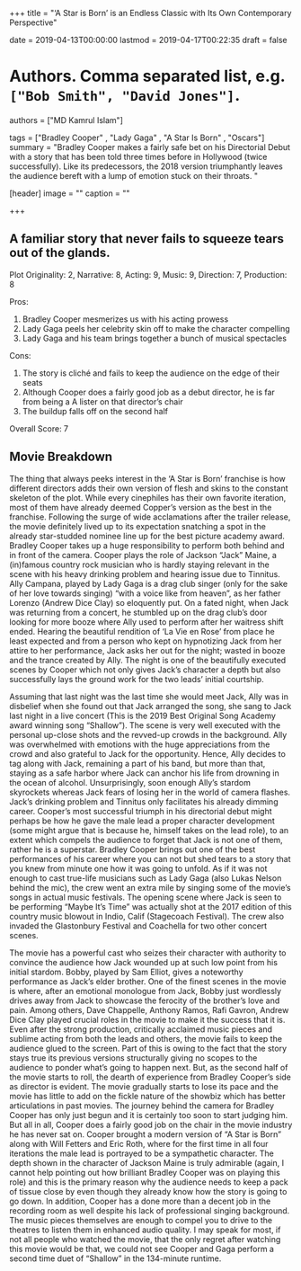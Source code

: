+++
title = "‘A Star is Born’ is an Endless Classic with Its Own Contemporary Perspective"

date = 2019-04-13T00:00:00
lastmod = 2019-04-17T00:22:35
draft = false

# Authors. Comma separated list, e.g. `["Bob Smith", "David Jones"]`.
authors = ["MD Kamrul Islam"]

tags = ["Bradley Cooper" , "Lady Gaga" , "A Star Is Born" , "Oscars"]
summary = "Bradley Cooper makes a fairly safe bet on his Directorial Debut with a story that has been told three times before in Hollywood (twice successfully). Like its predecessors, the 2018 version triumphantly leaves the audience bereft with a lump of emotion stuck on their throats. "

[header]
image = ""
caption = ""

+++

## A familiar story that never fails to squeeze tears out of the glands.

Plot Originality: 2, Narrative: 8, Acting: 9, Music: 9, Direction: 7, Production: 8

Pros:
1. Bradley Cooper mesmerizes us with his acting prowess
2. Lady Gaga peels her celebrity skin off to make the character compelling 
3. Lady Gaga and his team brings together a bunch of musical spectacles

Cons:
1. The story is cliché and fails to keep the audience on the edge of their seats
2. Although Cooper does a fairly good job as a debut director, he is far from being a A lister on that director’s chair
3. The buildup falls off on the second half

Overall Score: 7

## Movie Breakdown
The thing that always peeks interest in the ‘A Star is Born’ franchise is how different directors adds their own version of flesh and skins to the constant skeleton of the plot. While every cinephiles has their own favorite iteration, most of them have already deemed Copper’s version as the best in the franchise. Following the surge of wide acclamations after the trailer release, the movie definitely lived up to its expectation snatching a spot in the already star-studded nominee line up for the best picture academy award. 
Bradley Cooper takes up a huge responsibility to perform both behind and in front of the camera. Cooper plays the role of Jackson “Jack” Maine, a (in)famous country rock musician who is hardly staying relevant in the scene with his heavy drinking problem and hearing issue due to Tinnitus. Ally Campana, played by Lady Gaga is a drag club singer (only for the sake of her love towards singing) “with a voice like from heaven”, as her father Lorenzo (Andrew Dice Clay) so eloquently put. On a fated night, when Jack was returning from a concert, he stumbled up on the drag club’s door looking for more booze where Ally used to perform after her waitress shift ended.  Hearing the beautiful rendition of ‘La Vie en Rose’ from place he least expected and from a person who kept on hypnotizing Jack from her attire to her performance, Jack asks her out for the night; wasted in booze and the trance created by Ally. The night is one of the beautifully executed scenes by Cooper which not only gives Jack’s character a depth but also successfully lays the ground work for the two leads’ initial courtship. 

Assuming that last night was the last time she would meet Jack, Ally was in disbelief when she found out that Jack arranged the song, she sang to Jack last night in a live concert (This is the 2019 Best Original Song Academy award winning song “Shallow”). The scene is very well executed with the personal up-close shots and the revved-up crowds in the background.  Ally was overwhelmed with emotions with the huge appreciations from the crowd and also grateful to Jack for the opportunity. Hence, Ally decides to tag along with Jack, remaining a part of his band, but more than that, staying as a safe harbor where Jack can anchor his life from drowning in the ocean of alcohol. Unsurprisingly, soon enough Ally’s stardom skyrockets whereas Jack fears of losing her in the world of camera flashes. Jack’s drinking problem and Tinnitus only facilitates his already dimming career.
Cooper’s most successful triumph in his directorial debut might perhaps be how he gave the male lead a proper character development (some might argue that is because he, himself takes on the lead role), to an extent which compels the audience to forget that Jack is not one of them, rather he is a superstar. Bradley Cooper brings out one of the best performances of his career where you can not but shed tears to a story that you knew from minute one how it was going to unfold. 
As if it was not enough to cast true-life musicians such as Lady Gaga (also Lukas Nelson behind the mic), the crew went an extra mile by singing some of the movie’s songs in actual music festivals. The opening scene where Jack is seen to be performing “Maybe It’s Time” was actually shot at the 2017 edition of this country music blowout in Indio, Calif (Stagecoach Festival). The crew also invaded the Glastonbury Festival and Coachella for two other concert scenes.

The movie has a powerful cast who seizes their character with authority to convince the audience how Jack wounded up at such low point from his initial stardom. Bobby, played by Sam Elliot, gives a noteworthy performance as Jack’s elder brother. One of the finest scenes in the movie is where, after an emotional monologue from Jack, Bobby just wordlessly drives away from Jack to showcase the ferocity of the brother’s love and pain. Among others, Dave Chappelle, Anthony Ramos, Rafi Gavron, Andrew Dice Clay played crucial roles in the movie to make it the success that it is.
Even after the strong production, critically acclaimed music pieces and sublime acting from both the leads and others, the movie fails to keep the audience glued to the screen. Part of this is owing to the fact that the story stays true its previous versions structurally giving no scopes to the audience to ponder what’s going to happen next. But, as the second half of the movie starts to roll, the dearth of experience from Bradley Cooper’s side as director is evident. The movie gradually starts to lose its pace and the movie has little to add on the fickle nature of the showbiz which has better articulations in past movies.
The journey behind the camera for Bradley Cooper has only just begun and it is certainly too soon to start judging him. But all in all, Cooper does a fairly good job on the chair in the movie industry he has never sat on. Cooper brought a modern version of “A Star is Born” along with Will Fetters and Eric Roth, where for the first time in all four iterations the male lead is portrayed to be a sympathetic character. The depth shown in the character of Jackson Maine is truly admirable (again, I cannot help pointing out how brilliant Bradley Cooper was on playing this role) and this is the primary reason why the audience needs to keep a pack of tissue close by even though they already know how the story is going to go down. In addition, Cooper has a done more than a decent job in the recording room as well despite his lack of professional singing background. The music pieces themselves are enough to compel you to drive to the theatres to listen them in enhanced audio quality. I may speak for most, if not all people who watched the movie, that the only regret after watching this movie would be that, we could not see Cooper and Gaga perform a second time duet of “Shallow” in the 134-minute runtime.

